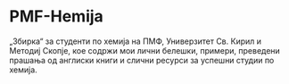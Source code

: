 # PMF-Hemija
„Збирка“ за студенти по хемија на ПМФ, Универзитет Св. Кирил и Методиј Скопје, кое содржи мои лични белешки, примери, преведени прашања од англиски книги и слични ресурси за успешни студии по хемија. 

